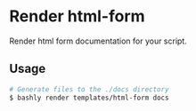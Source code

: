 # Render html-form

Render html form documentation for your script.

## Usage

```bash
# Generate files to the ./docs directory
$ bashly render templates/html-form docs
```